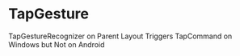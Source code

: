 # TapGesture
TapGestureRecognizer on Parent Layout Triggers TapCommand on Windows but Not on Android
